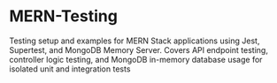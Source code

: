 # MERN-Testing
Testing setup and examples for MERN Stack applications using Jest, Supertest, and MongoDB Memory Server. Covers API endpoint testing, controller logic testing, and MongoDB in-memory database usage for isolated unit and integration tests